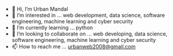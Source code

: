 - 👋 Hi, I’m Urban Mandal
- 👀 I’m interested in ... web development, data science, software engineering, machine learning and cyber security 
- 🌱 I’m currently learning ... python
- 💞️ I’m looking to collaborate on ... web developing, data science, software engineering, machine learning and cyber security 
- 📫 How to reach me ... urbanweb2008@gmail.com

<!---
Strela196/Strela196 is a ✨ special ✨ repository because its `README.md` (this file) appears on your GitHub profile.
You can click the Preview link to take a look at your changes.
--->
